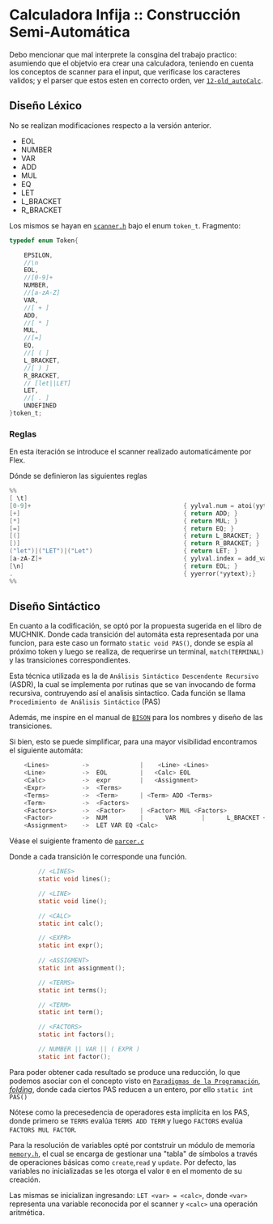 # Calculadora Infija :: Construcción Semi-Automática

Debo mencionar que mal interprete la consgina del trabajo practico: asumiendo que el objetvio era crear una calculadora, teniendo en cuenta los conceptos de scanner para el input, que verificase los caracteres validos; y el parser que estos esten en correcto orden, ver [`12-old_autoCalc`](../12-old_autoCalc/Calc.md).

## Diseño Léxico

No se realizan modificaciones respecto a la versión anterior.

- EOL
- NUMBER
- VAR
- ADD
- MUL
- EQ
- LET
- L_BRACKET
- R_BRACKET

Los mismos se hayan en [`scanner.h`](inc/scanner.h) bajo el enum `token_t`. Fragmento:

```c
typedef enum Token{

    EPSILON,
    //\n
    EOL,
    //[0-9]+
    NUMBER,
    //[a-zA-Z]
    VAR,
    //[ + ]
    ADD,
    //[ * ]
    MUL,
    //[=]
    EQ,
    //[ ( ]
    L_BRACKET,
    //[ ) ]
    R_BRACKET,
    // [let||LET]
    LET,
    //[ . ]
    UNDEFINED
}token_t;
```

### Reglas

En esta iteración se introduce el scanner realizado automaticámente por Flex.

Dónde se definieron las siguientes reglas

```c
%%
[ \t]
[0-9]+                                          { yylval.num = atoi(yytext); return NUMBER; }
[+]                                             { return ADD; }
[*]                                             { return MUL; }
[=]                                             { return EQ; }
[(]                                             { return L_BRACKET; }
[)]                                             { return R_BRACKET; }
("let")|("LET")|("Let")                         { return LET; }
[a-zA-Z]+                                       { yylval.index = add_variable(yytext); return VAR;}
[\n]                                            { return EOL; }
.                                               { yyerror(*yytext);} 
%%
```

## Diseño Sintáctico

En cuanto a la codificación, se optó por la propuesta sugerida en el libro de MUCHNIK. Donde cada transición del automáta esta representada por una funcion, para este caso un formato `static void PAS()`, donde se espía al próximo token y luego se realiza, de requerirse un terminal, `match(TERMINAL)` y las transiciones correspondientes.

Esta técnica utilizada es la de `Análisis Sintáctico Descendente Recursivo` (ASDR), la cual se implementa por rutinas que se van invocando de forma recursiva, contruyendo así el analisis sintactico. Cada función se llama `Procedimiento de Análisis Sintáctico` (PAS)

Además, me inspire en el manual de [`BISON`](https://www.gnu.org/software/bison/manual/bison.pdf) para los nombres y diseño de las transiciones.

Si bien, esto se puede simplificar, para una mayor visibilidad encontramos el siguiente automáta:

```c
    <Lines>         ->              |    <Line> <Lines>
    <Line>          ->  EOL         |   <Calc> EOL
    <Calc>          ->  expr        |   <Assignment>
    <Expr>          ->  <Terms>
    <Terms>         ->  <Term>      | <Term> ADD <Terms>
    <Term>          ->  <Factors>
    <Factors>       ->  <Factor>    | <Factor> MUL <Factors>
    <Factor>        ->  NUM         |      VAR       |      L_BRACKET <Expr> R_BRACKET
    <Assignment>    ->  LET VAR EQ <Calc>
```

Véase el suigiente framento de [`parcer.c`](src/parser.c)

Donde a cada transición le corresponde una función.

```c
        // <LINES>
        static void lines();

        // <LINE>
        static void line();

        // <CALC>
        static int calc();

        // <EXPR>
        static int expr();
        
        // <ASSIGMENT>
        static int assignment();

        // <TERMS>
        static int terms();

        // <TERM>
        static int term();

        // <FACTORS>
        static int factors();

        // NUMBER || VAR || ( EXPR )
        static int factor();
```

Para poder obtener cada resultado se produce una reducción, lo que podemos asociar con el concepto visto en [`Paradigmas de la Programación`](https://github.com/tomasanchez/pps/blob/master/README.md), [*folding*](https://en.wikipedia.org/wiki/Fold_(higher-order_function)), donde cada ciertos PAS reducen a un entero, por ello `static int PAS()`

Nótese como la precesedencia de operadores esta implícita en los PAS, donde primero se `TERMS` evalúa `TERMS ADD TERM` y luego `FACTORS` evalúa `FACTORS MUL FACTOR`.

Para la resolución de variables opté por contstruir un módulo de memoria [`memory.h`](./inc/memory.h), el cual se encarga de gestionar una "tabla" de símbolos a través de operaciones básicas como `create`,`read` y `update`. Por defecto, las variables no inicializadas se les otorga el valor `0` en el momento de su creación.

Las mismas se inicializan ingresando: `LET <var> = <calc>`, donde `<var>` representa una variable reconocida por el scanner y `<calc>` una operación aritmética.
